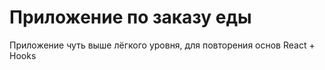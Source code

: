 # Приложение по заказу еды

Приложение чуть выше лёгкого уровня, для повторения основ React + Hooks
